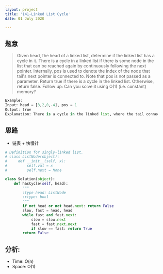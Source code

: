```yaml
---
layout: project
title: '141-Linked List Cycle'
date: 01 July 2020

---
```

## 题意
> Given head, the head of a linked list, determine if the linked list has a cycle in it.
> There is a cycle in a linked list if there is some node in the list that can be reached again by continuously following the next pointer. Internally, pos is used to denote the index of the node that tail's next pointer is connected to. Note that pos is not passed as a parameter.
> Return true if there is a cycle in the linked list. Otherwise, return false.
> Follow up: Can you solve it using O(1) (i.e. constant) memory?

~~~python
Example:
Input: head = [3,2,0,-4], pos = 1
Output: true
Explanation: There is a cycle in the linked list, where the tail connects to the 1st node (0-indexed).
~~~

## 思路
- 链表 + 快慢针

~~~python
# Definition for singly-linked list.
# class ListNode(object):
#     def __init__(self, x):
#         self.val = x
#         self.next = None

class Solution(object):
    def hasCycle(self, head):
        """
        :type head: ListNode
        :rtype: bool
        """
        if not head or not head.next: return False
        slow, fast = head, head
        while fast and fast.next:
            slow = slow.next
            fast = fast.next.next
            if slow == fast: return True
        return False
~~~

## 分析:
- Time: O(n) 
- Space: O(1) 
